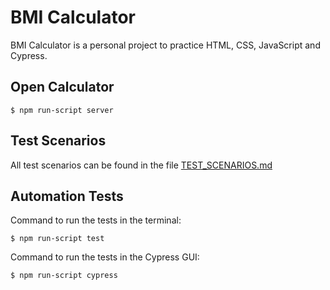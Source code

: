 # BMI Calculator
BMI Calculator is a personal project to practice HTML, CSS, JavaScript and Cypress.

## Open Calculator
```
$ npm run-script server
```

## Test Scenarios 
All test scenarios can be found in the file [TEST_SCENARIOS.md](TEST_SCENARIOS.md)

 ## Automation Tests
 Command to run the tests in the terminal:
 ```
 $ npm run-script test
 ```
 Command to run the tests in the Cypress GUI:
 ```
 $ npm run-script cypress
 ```
